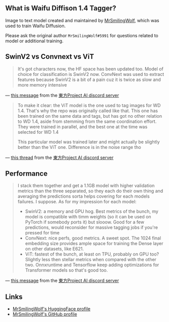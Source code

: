 What is Waifu Diffison 1.4 Tagger?
---

Image to text model created and maintained by [MrSmilingWolf](https://huggingface.co/SmilingWolf), which was used to train Waifu Diffusion.

Please ask the original author `MrSmilingWolf#5991` for questions related to model or additional training.

## SwinV2 vs Convnext vs ViT
> It's got characters now, the HF space has been updated too. Model of choice for classification is SwinV2 now. ConvNext was used to extract features because SwinV2 is a bit of a pain cuz it is twice as slow and more memory intensive

— [this message](https://discord.com/channels/930499730843250783/930499731451428926/1066830289382408285) from the [東方Project AI discord server](https://discord.com/invite/touhouai)

> To make it clear: the ViT model is the one used to tag images for WD 1.4. That's why the repo was originally called like that. This one has been trained on the same data and tags, but has got no other relation to WD 1.4, aside from stemming from the same coordination effort. They were trained in parallel, and the best one at the time was selected for WD 1.4
>
> This particular model was trained later and might actually be slightly better than the ViT one. Difference is in the noise range tho 

— [this thread](https://discord.com/channels/930499730843250783/1052283314997837955) from the [東方Project AI discord server](https://discord.com/invite/touhouai)

## Performance
> I stack them together and get a 1.1GB model with higher validation metrics than the three separated, so they each do their own thing and averaging the predictions sorta helps covering for each models failures. I suppose.
> As for my impression for each model:
> - SwinV2: a memory and GPU hog. Best metrics of the bunch, my model is compatible with timm weights (so it can be used on PyTorch if somebody ports it) but slooow. Good for a few predictions, would reconsider for massive tagging jobs if you're pressed for time
> - ConvNext: nice perfs, good metrics. A sweet spot. The 1024 final embedding size provides ample space for training the Dense layer on other datasets, like E621.
> - ViT: fastest of the bunch, at least on TPU, probably on GPU too? Slightly less then stellar metrics when compared with the other two. Onnxruntime and Tensorflow keep adding optimizations for Transformer models so that's good too.

— [this message](https://discord.com/channels/930499730843250783/930499731451428926/1066833768112996384) from the [東方Project AI discord server](https://discord.com/invite/touhouai)

## Links
- [MrSmilingWolf's HuggingFace profile](https://huggingface.co/SmilingWolf)
- [MrSmilingWolf's GitHub profile](https://github.com/SmilingWolf)
